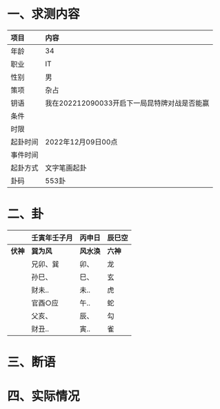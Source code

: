 # 一、求测内容
|项目|内容|
|:-|:-|
|年龄|34|
|职业|IT|
|性别|男|
|策项|杂占|
|钥语|我在202212090033开启下一局昆特牌对战是否能赢|
|条件||
|时限||
|起卦时间|2022年12月09日00点|
|事件时间||
|起卦方式|文字笔画起卦|
|卦码|553卦|

# 二、卦
||壬寅年壬子月|丙申日|辰巳空|
|:-|:-|:-|:-|
|**伏神**|**巽为风**|**风水涣**|**六神**|
||兄卯、巽|卯、|龙|
||孙巳、|巳、|玄|
||财未..|未..|虎|
||官酉○应|午..|蛇|
||父亥、|辰、|勾|
||财丑..|寅..|雀|


# 三、断语

# 四、实际情况